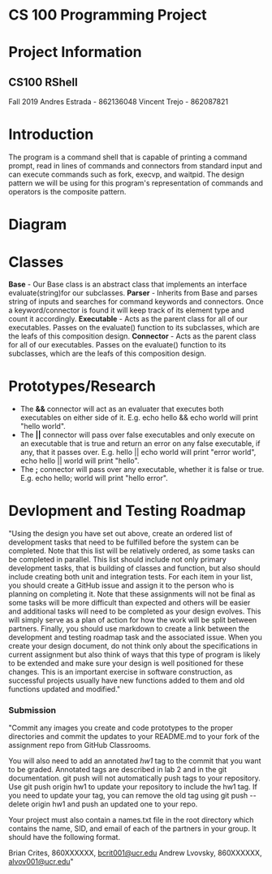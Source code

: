# CS 100 Programming Project

# Project Information
## CS100 RShell
Fall 2019
Andres Estrada - 862136048
Vincent Trejo - 862087821

# Introduction
The program is a command shell that is capable of printing a command prompt, read in lines of commands and connectors from standard input and can execute commands such as fork, execvp, and waitpid. The design pattern we will be using for this program's representation of commands and operators is the composite pattern.

# Diagram

# Classes
**Base** - Our Base class is an abstract class that implements an interface evaluate(string)for our subclasses.
**Parser** - Inherits from Base and parses string of inputs and searches for command keywords and connectors. Once a 
keyword/connector is found it will keep track of its element type and count it accordingly.
**Executable** - Acts as the parent class for all of our executables. Passes on the evaluate() function to its subclasses, which 
are the leafs of this composition design.
**Connector** - Acts as the parent class for all of our executables. Passes on the evaluate() function to its subclasses, which 
are the leafs of this composition design.

# Prototypes/Research
- The **&&** connector will act as an evaluater that executes both executables on either side of it. E.g. echo hello && echo world will print "hello world".
- The **||** connector will pass over false executables and only execute on an executable that is true and return an error on any false executable, if any, that it passes over. E.g. hello || echo world will print "error world", echo hello || world will print "hello".
- The **;** connector will pass over any executable, whether it is false or true. E.g. echo hello; world will print "hello error".
# Devlopment and Testing Roadmap
"Using the design you have set out above, create an ordered list of development tasks that need to be fulfilled before 
the system can be completed. Note that this list will be relatively ordered, as some tasks can be completed in parallel. 
This list should include not only primary development tasks, that is building of classes and function, but also should 
include creating both unit and integration tests. For each item in your list, you should create a GitHub issue and assign 
it to the person who is planning on completing it. Note that these assignments will not be final as some tasks will be 
more difficult than expected and others will be easier and additional tasks will need to be completed as your design 
evolves. This will simply serve as a plan of action for how the work will be split between partners. Finally, you should 
use markdown to create a link between the development and testing roadmap task and the associated issue.
When you create your design document, do not think only about the specifications in current assignment but also think of 
ways that this type of program is likely to be extended and make sure your design is well positioned for these changes. 
This is an important exercise in software construction, as successful projects usually have new functions added to them 
and old functions updated and modified."

### Submission
"Commit any images you create and code prototypes to the proper directories and commit the updates to your README.md to 
your fork of the assignment repo from GitHub Classrooms.

You will also need to add an annotated *hw1* tag to the commit that you want to be graded. Annotated tags are described 
in lab 2 and in the git documentation. git push will not automatically push tags to your repository. Use git push origin 
hw1 to update your repository to include the hw1 tag. If you need to update your tag, you can remove the old tag using 
git push --delete origin hw1 and push an updated one to your repo.

Your project must also contain a names.txt file in the root directory which contains the name, SID, and email of each of 
the partners in your group. It should have the following format.

Brian Crites, 860XXXXXX, bcrit001@ucr.edu
Andrew Lvovsky, 860XXXXXX, alvov001@ucr.edu"

